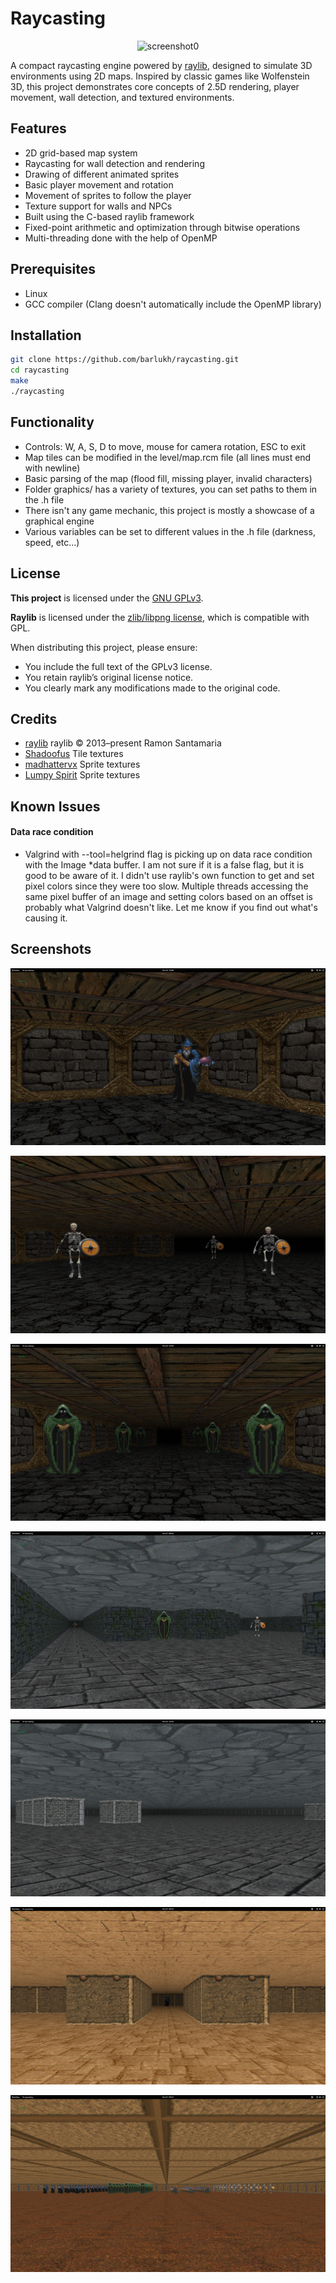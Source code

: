 # Raycasting

<p align="center">
  <img src="graphics/screenshots/screenshot0.png" style="max-width:100%; height:auto;" alt="screenshot0"/>
</p>


A compact raycasting engine powered by [raylib](https://www.raylib.com/), designed to simulate 3D environments using 2D maps. Inspired by classic games like Wolfenstein 3D, this project demonstrates core concepts of 2.5D rendering, player movement, wall detection, and textured environments.


## Features

- 2D grid-based map system
- Raycasting for wall detection and rendering
- Drawing of different animated sprites
- Basic player movement and rotation
- Movement of sprites to follow the player
- Texture support for walls and NPCs
- Built using the C-based raylib framework
- Fixed-point arithmetic and optimization through bitwise operations
- Multi-threading done with the help of OpenMP


## Prerequisites

- Linux
- GCC compiler (Clang doesn't automatically include the OpenMP library)


## Installation

```bash
git clone https://github.com/barlukh/raycasting.git
cd raycasting
make
./raycasting
```


## Functionality

- Controls: W, A, S, D to move, mouse for camera rotation, ESC to exit
- Map tiles can be modified in the level/map.rcm file (all lines must end with newline)
- Basic parsing of the map (flood fill, missing player, invalid characters)
- Folder graphics/ has a variety of textures, you can set paths to them in the .h file
- There isn't any game mechanic, this project is mostly a showcase of a graphical engine
- Various variables can be set to different values in the .h file (darkness, speed, etc...)


## License

**This project** is licensed under the [GNU GPLv3](https://www.gnu.org/licenses/gpl-3.0.en.html).

**Raylib** is licensed under the [zlib/libpng license](https://www.raylib.com/license.html), which is compatible with GPL.

When distributing this project, please ensure:
- You include the full text of the GPLv3 license.
- You retain raylib’s original license notice.
- You clearly mark any modifications made to the original code.


## Credits

- [raylib](https://www.raylib.com/) raylib © 2013–present Ramon Santamaria
- [Shadoofus](https://www.trsearch.org/member/3926) Tile textures
- [madhattervx](https://www.spriters-resource.com/profile/madhattervx/) Sprite textures
- [Lumpy Spirit](https://www.spriters-resource.com/profile/lumpy+spirit/) Sprite textures

## Known Issues

#### Data race condition
- Valgrind with --tool=helgrind flag is picking up on data race condition with the Image *data buffer. I am not sure if it is a false flag, but it is good to be aware of it. I didn't use raylib's own function to get and set pixel colors since they were too slow. Multiple threads accessing the same pixel buffer of an image and setting colors based on an offset is probably what Valgrind doesn't like. Let me know if you find out what's causing it.


## Screenshots

<p align="center">
  <img src="graphics/screenshots/screenshot1.png" style="max-width:100%; height:auto;" alt="screenshot1"/>
</p>

<p align="center">
  <img src="graphics/screenshots/screenshot2.png" style="max-width:100%; height:auto;" alt="screenshot2"/>
</p>

<p align="center">
  <img src="graphics/screenshots/screenshot3.png" style="max-width:100%; height:auto;" alt="screenshot3"/>
</p>

<p align="center">
  <img src="graphics/screenshots/screenshot4.png" style="max-width:100%; height:auto;" alt="screenshot4"/>
</p>

<p align="center">
  <img src="graphics/screenshots/screenshot5.png" style="max-width:100%; height:auto;" alt="screenshot5"/>
</p>

<p align="center">
  <img src="graphics/screenshots/screenshot6.png" style="max-width:100%; height:auto;" alt="screenshot6"/>
</p>

<p align="center">
  <img src="graphics/screenshots/screenshot7.png" style="max-width:100%; height:auto;" alt="screenshot7"/>
</p>
